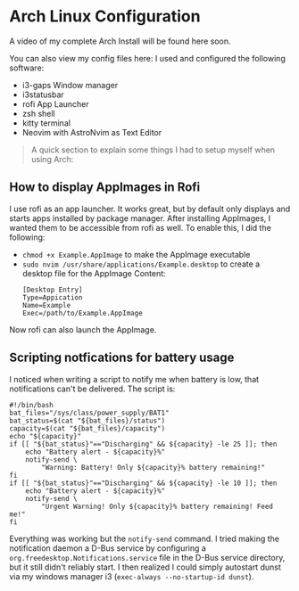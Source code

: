 # Arch Linux Configuration

A video of my complete Arch Install will be found here soon.

You can also view my config files here: <a href="www.github.com/witchessabath/linuxdotfiles" target="_blank"></a>
I used and configured the following software:
- i3-gaps Window manager
- i3statusbar
- rofi App Launcher
- zsh shell
- kitty terminal
- Neovim with AstroNvim as Text Editor

> A quick section to explain some things I had to setup myself when using Arch:

## How to display AppImages in Rofi
I use rofi as an app launcher. It works great, but by default only displays and starts apps installed by package manager.
After installing AppImages, I wanted them to be accessible from rofi as well.
To enable this, I did the following:
- `chmod +x Example.AppImage` to make the AppImage executable
- `sudo nvim /usr/share/applications/Example.desktop` to create a desktop file for the AppImage
    Content:
    ```
    [Desktop Entry]
    Type=Appication
    Name=Example
    Exec=/path/to/Example.AppImage
    ```
Now rofi can also launch the AppImage.

## Scripting notfications for battery usage
I noticed when writing a script to notify me when battery is low, that notifications can't be delivered.
The script is:
```
#!/bin/bash
bat_files="/sys/class/power_supply/BAT1"
bat_status=$(cat "${bat_files}/status")
capacity=$(cat "${bat_files}/capacity")
echo "${capacity}"
if [[ "${bat_status}"=="Discharging" && ${capacity} -le 25 ]]; then
    echo "Battery alert - ${capacity}%"
    notify-send \
        "Warning: Battery! Only ${capacity}% battery remaining!"
fi 
if [[ "${bat_status}"=="Discharging" && ${capacity} -le 10 ]]; then
    echo "Battery alert - ${capacity}%"
    notify-send \
        "Urgent Warning! Only ${capacity}% battery remaining! Feed me!"
fi
```
Everything was working but the `notify-send` command.
I tried making the notification daemon a D-Bus service by configuring a `org.freedesktop.Notifications.service` file in the D-Bus service directory, but it still didn't reliably start.
I then realized I could simply autostart dunst via my windows manager i3 (`exec-always --no-startup-id dunst`).
